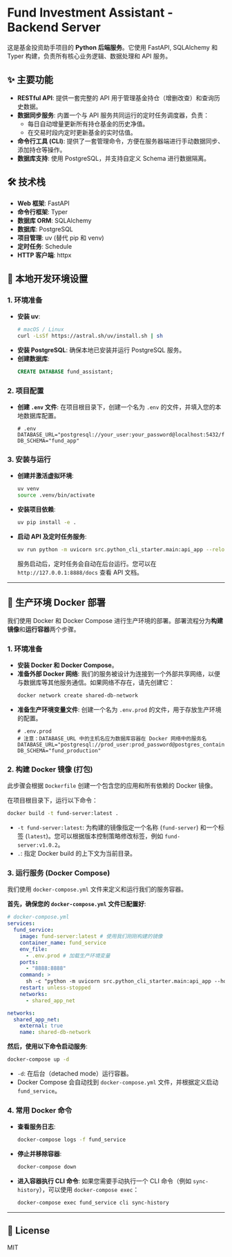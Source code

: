
# Fund Investment Assistant - Backend Server

这是基金投资助手项目的 **Python 后端服务**。它使用 FastAPI, SQLAlchemy 和 Typer 构建，负责所有核心业务逻辑、数据处理和 API 服务。

## ✨ 主要功能

-   **RESTful API**: 提供一套完整的 API 用于管理基金持仓（增删改查）和查询历史数据。
-   **数据同步服务**: 内置一个与 API 服务共同运行的定时任务调度器，负责：
    -   每日自动增量更新所有持仓基金的历史净值。
    -   在交易时段内定时更新基金的实时估值。
-   **命令行工具 (CLI)**: 提供了一套管理命令，方便在服务器端进行手动数据同步、添加持仓等操作。
-   **数据库支持**: 使用 PostgreSQL，并支持自定义 Schema 进行数据隔离。

## 🛠️ 技术栈

-   **Web 框架**: FastAPI
-   **命令行框架**: Typer
-   **数据库 ORM**: SQLAlchemy
-   **数据库**: PostgreSQL
-   **项目管理**: uv (替代 pip 和 venv)
-   **定时任务**: Schedule
-   **HTTP 客户端**: httpx

## 🚀 本地开发环境设置

### 1. 环境准备

-   **安装 uv**:
    ```bash
    # macOS / Linux
    curl -LsSf https://astral.sh/uv/install.sh | sh
    ```
-   **安装 PostgreSQL**: 确保本地已安装并运行 PostgreSQL 服务。
-   **创建数据库**:
    ```sql
    CREATE DATABASE fund_assistant;
    ```

### 2. 项目配置

-   **创建 `.env` 文件**: 在项目根目录下，创建一个名为 `.env` 的文件，并填入您的本地数据库配置。
    ```dotenv
    # .env
    DATABASE_URL="postgresql://your_user:your_password@localhost:5432/fund_assistant"
    DB_SCHEMA="fund_app"
    ```

### 3. 安装与运行

-   **创建并激活虚拟环境**:
    ```bash
    uv venv
    source .venv/bin/activate
    ```
-   **安装项目依赖**:
    ```bash
    uv pip install -e .
    ```
-   **启动 API 及定时任务服务**:
    ```bash
    uv run python -m uvicorn src.python_cli_starter.main:api_app --reload
    ```
    服务启动后，定时任务会自动在后台运行。您可以在 `http://127.0.0.1:8888/docs` 查看 API 文档。

---

## 🐳 生产环境 Docker 部署

我们使用 Docker 和 Docker Compose 进行生产环境的部署。部署流程分为**构建镜像**和**运行容器**两个步骤。

### 1. 环境准备

-   **安装 Docker 和 Docker Compose**。
-   **准备外部 Docker 网络**: 我们的服务被设计为连接到一个外部共享网络，以便与数据库等其他服务通信。如果网络不存在，请先创建它：
    ```bash
    docker network create shared-db-network
    ```
-   **准备生产环境变量文件**: 创建一个名为 `.env.prod` 的文件，用于存放生产环境的配置。
    ```dotenv
    # .env.prod
    # 注意：DATABASE_URL 中的主机名应为数据库容器在 Docker 网络中的服务名
    DATABASE_URL="postgresql://prod_user:prod_password@postgres_container_name:5432/prod_db"
    DB_SCHEMA="fund_production"
    ```

### 2. 构建 Docker 镜像 (打包)

此步骤会根据 `Dockerfile` 创建一个包含您的应用和所有依赖的 Docker 镜像。

在项目根目录下，运行以下命令：
```bash
docker build -t fund-server:latest .
```
-   `-t fund-server:latest`: 为构建的镜像指定一个名称 (`fund-server`) 和一个标签 (`latest`)。您可以根据版本控制策略修改标签，例如 `fund-server:v1.0.2`。
-   `.`: 指定 Docker build 的上下文为当前目录。

### 3. 运行服务 (Docker Compose)

我们使用 `docker-compose.yml` 文件来定义和运行我们的服务容器。

**首先，确保您的 `docker-compose.yml` 文件已配置好**:
```yaml
# docker-compose.yml
services:
  fund_service:
    image: fund-server:latest # 使用我们刚刚构建的镜像
    container_name: fund_service
    env_file:
      - .env.prod # 加载生产环境变量
    ports:
      - "8888:8888"
    command: >
      sh -c "python -m uvicorn src.python_cli_starter.main:api_app --host 0.0.0.0 --port 8888"
    restart: unless-stopped
    networks:
      - shared_app_net

networks:
  shared_app_net:
    external: true
    name: shared-db-network
```

**然后，使用以下命令启动服务**:
```bash
docker-compose up -d
```
-   `-d`: 在后台（detached mode）运行容器。
-   Docker Compose 会自动找到 `docker-compose.yml` 文件，并根据定义启动 `fund_service`。

### 4. 常用 Docker 命令

-   **查看服务日志**:
    ```bash
    docker-compose logs -f fund_service
    ```
-   **停止并移除容器**:
    ```bash
    docker-compose down
    ```
-   **进入容器执行 CLI 命令**:
    如果您需要手动执行一个 CLI 命令（例如 `sync-history`），可以使用 `docker-compose exec`：
    ```bash
    docker-compose exec fund_service cli sync-history
    ```

---

## 📄 License

MIT